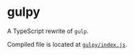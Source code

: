 # gulpy

A TypeScript rewrite of `gulp`.

Compiled file is located at [`gulpy/index.js`](packages/gulpy/index.js).
